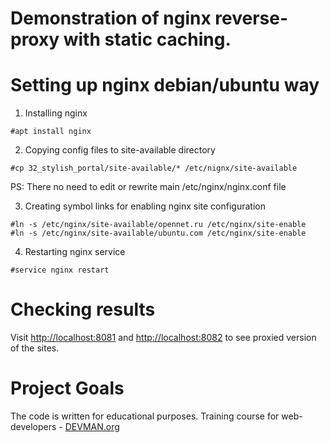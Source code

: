 # Demonstration of nginx reverse-proxy with static caching.

# Setting up nginx debian/ubuntu way

1. Installing nginx

```
#apt install nginx
```

2. Copying config files to site-available directory

```
#cp 32_stylish_portal/site-available/* /etc/nignx/site-available
```
PS: There no need to edit or rewrite main /etc/nginx/nginx.conf file 

3. Creating symbol links for enabling nginx site configuration

```
#ln -s /etc/nginx/site-available/opennet.ru /etc/nginx/site-enable
#ln -s /etc/nginx/site-available/ubuntu.com /etc/nginx/site-enable
```

4. Restarting nginx service

```
#service nginx restart 
```

# Checking results

Visit [http://localhost:8081](http://localhost:8081) and [http://localhost:8082](http://localhost:8081) to see proxied version of the sites.

# Project Goals

The code is written for educational purposes. Training course for web-developers - [DEVMAN.org](https://devman.org)
